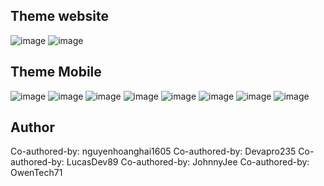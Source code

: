 ## Theme website
![image](https://github.com/user-attachments/assets/d3be734f-2b6a-4a59-8540-59daf94079e6)
![image](https://github.com/user-attachments/assets/9976e9a9-3e84-4b10-9799-be9371bd4caa)

## Theme Mobile
![image](https://github.com/user-attachments/assets/86c5d4cc-95d9-4c38-a6f3-aae5e715d00b)
![image](https://github.com/user-attachments/assets/60e66f24-79dd-4e71-9405-64217412b00c)
![image](https://github.com/user-attachments/assets/2520a948-bf19-4a8f-a40a-79db4490485a)
![image](https://github.com/user-attachments/assets/9e534d75-8812-471f-a2ea-34d4142a1a44)
![image](https://github.com/user-attachments/assets/d13da44b-5442-4d73-9407-fdf6772ce108)
![image](https://github.com/user-attachments/assets/3a447dc5-187c-4a2c-9c5f-0a1e5e4c7bd9)
![image](https://github.com/user-attachments/assets/024c8e55-c2a5-48c2-9eb3-0b6d44886d74)
![image](https://github.com/user-attachments/assets/8ec11764-a066-480a-a021-9187a10035b7)

## Author
Co-authored-by: nguyenhoanghai1605
Co-authored-by: Devapro235 
Co-authored-by: LucasDev89
Co-authored-by: JohnnyJee
Co-authored-by: OwenTech71
